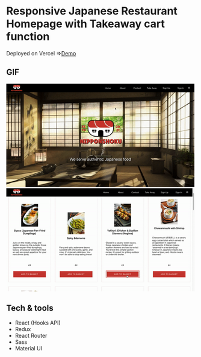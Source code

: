 # Responsive Japanese Restaurant Homepage with Takeaway cart function 

Deployed on Vercel
=>[Demo](https://japanese-app.vercel.app/)

## GIF

<img src="/satsuki.gif" alt="restaurant" width="500px" />

<img src="/cart2.gif" alt="restaurant" width="500px" />

## Tech & tools

- React (Hooks API)
- Redux
- React Router
- Sass
- Material UI



